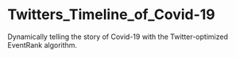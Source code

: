 # Twitters_Timeline_of_Covid-19
Dynamically telling the story of Covid-19 with the Twitter-optimized EventRank algorithm.
